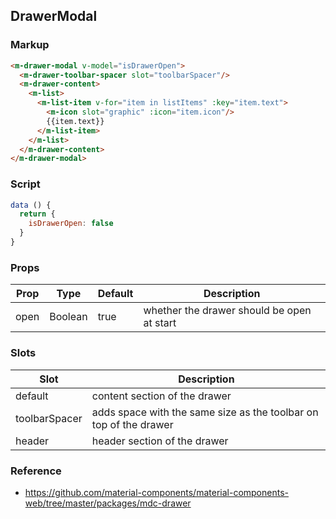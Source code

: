 ## DrawerModal

### Markup

```html
<m-drawer-modal v-model="isDrawerOpen">
  <m-drawer-toolbar-spacer slot="toolbarSpacer"/>
  <m-drawer-content>
    <m-list>
      <m-list-item v-for="item in listItems" :key="item.text">
        <m-icon slot="graphic" :icon="item.icon"/>
        {{item.text}}
      </m-list-item>
    </m-list>
  </m-drawer-content>
</m-drawer-modal>
```
### Script

```javascript
data () {
  return {
    isDrawerOpen: false
  }
}
```

### Props

| Prop | Type | Default | Description |
|------|------|---------|-------------|
| open | Boolean | true | whether the drawer should be open at start |

### Slots

| Slot | Description |
|------|-------------|
| default | content section of the drawer |
| toolbarSpacer | adds space with the same size as the toolbar on top of the drawer |
| header | header section of the drawer |


### Reference

- https://github.com/material-components/material-components-web/tree/master/packages/mdc-drawer
